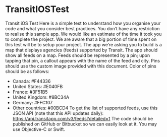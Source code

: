 # TransitIOSTest

Transit iOS Test
Here is a simple test to understand how you organise your code and what you consider best
practices. You don’t have any restriction to realise this sample app. We would like an estimate
of the time it took you to complete the project. We are aware that a big portion of time spent on
this test will be to setup your project.
The app we’re asking you to build is a map that displays agencies (feeds) supported by Transit.
The app should show all feeds on a map. Feeds should be represented by a pin; upon tapping
that pin, a callout appears with the name of the feed and city.
Pins should use the custom image provided with this document. Color of pins should be as
follows:
- Canada: #F44336
- United States: #E040FB
- France: #3F51B5
- United Kingdom: #8BC34A
- Germany: #FFC107
- Other countries: #00BCD4
To get the list of supported feeds, use this JSON API (note that this API updates daily):
https://api.transitapp.com/v3/feeds?detailed=1
The code should be published on GitHub or Bitbucket so we can easily look at it. You may use
Objective-C or Swift.
